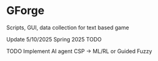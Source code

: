 # GForge
Scripts, GUI, data collection for text based game


Update 5/10/2025 Spring 2025 TODO

  TODO Implement AI agent 
  CSP -> ML/RL or Guided Fuzzy
